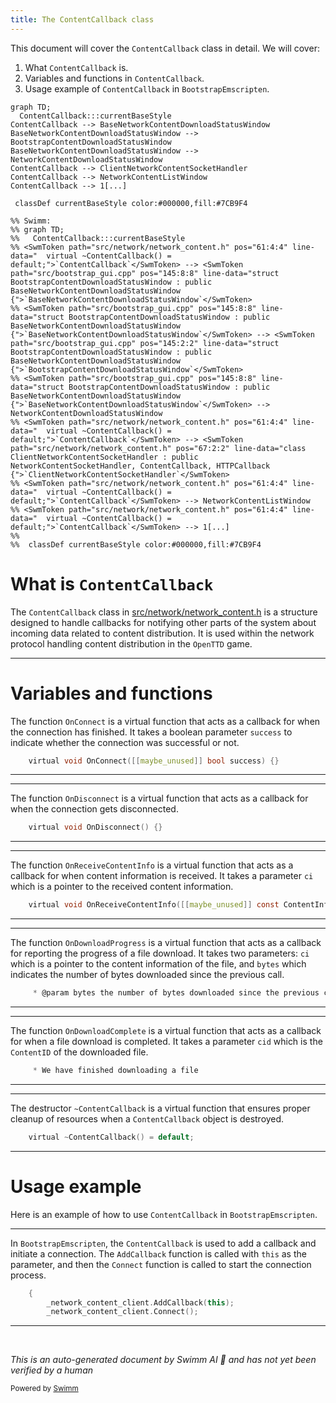 ```yaml
---
title: The ContentCallback class
---
```

This document will cover the <SwmToken path="src/network/network_content.h" pos="61:4:4" line-data="	virtual ~ContentCallback() = default;">`ContentCallback`</SwmToken> class in detail. We will cover:

1. What <SwmToken path="src/network/network_content.h" pos="61:4:4" line-data="	virtual ~ContentCallback() = default;">`ContentCallback`</SwmToken> is.
2. Variables and functions in <SwmToken path="src/network/network_content.h" pos="61:4:4" line-data="	virtual ~ContentCallback() = default;">`ContentCallback`</SwmToken>.
3. Usage example of <SwmToken path="src/network/network_content.h" pos="61:4:4" line-data="	virtual ~ContentCallback() = default;">`ContentCallback`</SwmToken> in <SwmToken path="src/bootstrap_gui.cpp" pos="293:2:2" line-data="class BootstrapEmscripten : public ContentCallback {">`BootstrapEmscripten`</SwmToken>.

```mermaid
graph TD;
  ContentCallback:::currentBaseStyle
ContentCallback --> BaseNetworkContentDownloadStatusWindow
BaseNetworkContentDownloadStatusWindow --> BootstrapContentDownloadStatusWindow
BaseNetworkContentDownloadStatusWindow --> NetworkContentDownloadStatusWindow
ContentCallback --> ClientNetworkContentSocketHandler
ContentCallback --> NetworkContentListWindow
ContentCallback --> 1[...]

 classDef currentBaseStyle color:#000000,fill:#7CB9F4

%% Swimm:
%% graph TD;
%%   ContentCallback:::currentBaseStyle
%% <SwmToken path="src/network/network_content.h" pos="61:4:4" line-data="	virtual ~ContentCallback() = default;">`ContentCallback`</SwmToken> --> <SwmToken path="src/bootstrap_gui.cpp" pos="145:8:8" line-data="struct BootstrapContentDownloadStatusWindow : public BaseNetworkContentDownloadStatusWindow {">`BaseNetworkContentDownloadStatusWindow`</SwmToken>
%% <SwmToken path="src/bootstrap_gui.cpp" pos="145:8:8" line-data="struct BootstrapContentDownloadStatusWindow : public BaseNetworkContentDownloadStatusWindow {">`BaseNetworkContentDownloadStatusWindow`</SwmToken> --> <SwmToken path="src/bootstrap_gui.cpp" pos="145:2:2" line-data="struct BootstrapContentDownloadStatusWindow : public BaseNetworkContentDownloadStatusWindow {">`BootstrapContentDownloadStatusWindow`</SwmToken>
%% <SwmToken path="src/bootstrap_gui.cpp" pos="145:8:8" line-data="struct BootstrapContentDownloadStatusWindow : public BaseNetworkContentDownloadStatusWindow {">`BaseNetworkContentDownloadStatusWindow`</SwmToken> --> NetworkContentDownloadStatusWindow
%% <SwmToken path="src/network/network_content.h" pos="61:4:4" line-data="	virtual ~ContentCallback() = default;">`ContentCallback`</SwmToken> --> <SwmToken path="src/network/network_content.h" pos="67:2:2" line-data="class ClientNetworkContentSocketHandler : public NetworkContentSocketHandler, ContentCallback, HTTPCallback {">`ClientNetworkContentSocketHandler`</SwmToken>
%% <SwmToken path="src/network/network_content.h" pos="61:4:4" line-data="	virtual ~ContentCallback() = default;">`ContentCallback`</SwmToken> --> NetworkContentListWindow
%% <SwmToken path="src/network/network_content.h" pos="61:4:4" line-data="	virtual ~ContentCallback() = default;">`ContentCallback`</SwmToken> --> 1[...]
%% 
%%  classDef currentBaseStyle color:#000000,fill:#7CB9F4
```

# What is <SwmToken path="src/network/network_content.h" pos="61:4:4" line-data="	virtual ~ContentCallback() = default;">`ContentCallback`</SwmToken>

The <SwmToken path="src/network/network_content.h" pos="61:4:4" line-data="	virtual ~ContentCallback() = default;">`ContentCallback`</SwmToken> class in <SwmPath>[src/network/network_content.h](src/network/network_content.h)</SwmPath> is a structure designed to handle callbacks for notifying other parts of the system about incoming data related to content distribution. It is used within the network protocol handling content distribution in the <SwmToken path="src/network/network_content.h" pos="2:13:13" line-data=" * This file is part of OpenTTD.">`OpenTTD`</SwmToken> game.

<SwmSnippet path="/src/network/network_content.h" line="34">

---

# Variables and functions

The function <SwmToken path="src/network/network_content.h" pos="34:5:5" line-data="	virtual void OnConnect([[maybe_unused]] bool success) {}">`OnConnect`</SwmToken> is a virtual function that acts as a callback for when the connection has finished. It takes a boolean parameter <SwmToken path="src/network/network_content.h" pos="34:15:15" line-data="	virtual void OnConnect([[maybe_unused]] bool success) {}">`success`</SwmToken> to indicate whether the connection was successful or not.

```c
	virtual void OnConnect([[maybe_unused]] bool success) {}
```

---

</SwmSnippet>

<SwmSnippet path="/src/network/network_content.h" line="39">

---

The function <SwmToken path="src/network/network_content.h" pos="39:5:5" line-data="	virtual void OnDisconnect() {}">`OnDisconnect`</SwmToken> is a virtual function that acts as a callback for when the connection gets disconnected.

```c
	virtual void OnDisconnect() {}
```

---

</SwmSnippet>

<SwmSnippet path="/src/network/network_content.h" line="45">

---

The function <SwmToken path="src/network/network_content.h" pos="45:5:5" line-data="	virtual void OnReceiveContentInfo([[maybe_unused]] const ContentInfo *ci) {}">`OnReceiveContentInfo`</SwmToken> is a virtual function that acts as a callback for when content information is received. It takes a parameter <SwmToken path="src/network/network_content.h" pos="45:18:18" line-data="	virtual void OnReceiveContentInfo([[maybe_unused]] const ContentInfo *ci) {}">`ci`</SwmToken> which is a pointer to the received content information.

```c
	virtual void OnReceiveContentInfo([[maybe_unused]] const ContentInfo *ci) {}
```

---

</SwmSnippet>

<SwmSnippet path="/src/network/network_content.h" line="50">

---

The function <SwmToken path="src/network/network_content.h" pos="52:5:5" line-data="	virtual void OnDownloadProgress([[maybe_unused]] const ContentInfo *ci, [[maybe_unused]] int bytes) {}">`OnDownloadProgress`</SwmToken> is a virtual function that acts as a callback for reporting the progress of a file download. It takes two parameters: <SwmToken path="src/network/network_content.h" pos="45:18:18" line-data="	virtual void OnReceiveContentInfo([[maybe_unused]] const ContentInfo *ci) {}">`ci`</SwmToken> which is a pointer to the content information of the file, and <SwmToken path="src/network/network_content.h" pos="50:6:6" line-data="	 * @param bytes the number of bytes downloaded since the previous call">`bytes`</SwmToken> which indicates the number of bytes downloaded since the previous call.

```c
	 * @param bytes the number of bytes downloaded since the previous call
```

---

</SwmSnippet>

<SwmSnippet path="/src/network/network_content.h" line="55">

---

The function <SwmToken path="src/network/network_content.h" pos="58:5:5" line-data="	virtual void OnDownloadComplete([[maybe_unused]] ContentID cid) {}">`OnDownloadComplete`</SwmToken> is a virtual function that acts as a callback for when a file download is completed. It takes a parameter <SwmToken path="src/network/network_content.h" pos="56:6:6" line-data="	 * @param cid the ContentID of the downloaded file">`cid`</SwmToken> which is the <SwmToken path="src/network/network_content.h" pos="56:10:10" line-data="	 * @param cid the ContentID of the downloaded file">`ContentID`</SwmToken> of the downloaded file.

```c
	 * We have finished downloading a file
```

---

</SwmSnippet>

<SwmSnippet path="/src/network/network_content.h" line="61">

---

The destructor <SwmToken path="src/network/network_content.h" pos="61:3:4" line-data="	virtual ~ContentCallback() = default;">`~ContentCallback`</SwmToken> is a virtual function that ensures proper cleanup of resources when a <SwmToken path="src/network/network_content.h" pos="61:4:4" line-data="	virtual ~ContentCallback() = default;">`ContentCallback`</SwmToken> object is destroyed.

```c
	virtual ~ContentCallback() = default;
```

---

</SwmSnippet>

# Usage example

Here is an example of how to use <SwmToken path="src/network/network_content.h" pos="61:4:4" line-data="	virtual ~ContentCallback() = default;">`ContentCallback`</SwmToken> in <SwmToken path="src/bootstrap_gui.cpp" pos="293:2:2" line-data="class BootstrapEmscripten : public ContentCallback {">`BootstrapEmscripten`</SwmToken>.

<SwmSnippet path="/src/bootstrap_gui.cpp" line="301">

---

In <SwmToken path="src/bootstrap_gui.cpp" pos="293:2:2" line-data="class BootstrapEmscripten : public ContentCallback {">`BootstrapEmscripten`</SwmToken>, the <SwmToken path="src/network/network_content.h" pos="61:4:4" line-data="	virtual ~ContentCallback() = default;">`ContentCallback`</SwmToken> is used to add a callback and initiate a connection. The <SwmToken path="src/bootstrap_gui.cpp" pos="302:3:3" line-data="		_network_content_client.AddCallback(this);">`AddCallback`</SwmToken> function is called with <SwmToken path="src/bootstrap_gui.cpp" pos="302:5:5" line-data="		_network_content_client.AddCallback(this);">`this`</SwmToken> as the parameter, and then the <SwmToken path="src/bootstrap_gui.cpp" pos="303:3:3" line-data="		_network_content_client.Connect();">`Connect`</SwmToken> function is called to start the connection process.

```c++
	{
		_network_content_client.AddCallback(this);
		_network_content_client.Connect();
```

---

</SwmSnippet>

&nbsp;

*This is an auto-generated document by Swimm AI 🌊 and has not yet been verified by a human*

<SwmMeta version="3.0.0" repo-id="Z2l0aHViJTNBJTNBT3BlblRURC1jb3BpbG90LWRlbW8lM0ElM0Fzd2ltbWlv" repo-name="OpenTTD-copilot-demo"><sup>Powered by [Swimm](/)</sup></SwmMeta>
